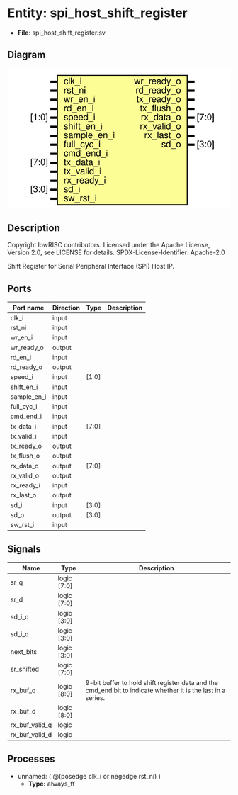 # Entity: spi_host_shift_register

- **File**: spi_host_shift_register.sv
## Diagram

![Diagram](spi_host_shift_register.svg "Diagram")
## Description

 Copyright lowRISC contributors.
 Licensed under the Apache License, Version 2.0, see LICENSE for details.
 SPDX-License-Identifier: Apache-2.0

 Shift Register for Serial Peripheral Interface (SPI) Host IP.


## Ports

| Port name   | Direction | Type  | Description |
| ----------- | --------- | ----- | ----------- |
| clk_i       | input     |       |             |
| rst_ni      | input     |       |             |
| wr_en_i     | input     |       |             |
| wr_ready_o  | output    |       |             |
| rd_en_i     | input     |       |             |
| rd_ready_o  | output    |       |             |
| speed_i     | input     | [1:0] |             |
| shift_en_i  | input     |       |             |
| sample_en_i | input     |       |             |
| full_cyc_i  | input     |       |             |
| cmd_end_i   | input     |       |             |
| tx_data_i   | input     | [7:0] |             |
| tx_valid_i  | input     |       |             |
| tx_ready_o  | output    |       |             |
| tx_flush_o  | output    |       |             |
| rx_data_o   | output    | [7:0] |             |
| rx_valid_o  | output    |       |             |
| rx_ready_i  | input     |       |             |
| rx_last_o   | output    |       |             |
| sd_i        | input     | [3:0] |             |
| sd_o        | output    | [3:0] |             |
| sw_rst_i    | input     |       |             |
## Signals

| Name           | Type               | Description                                                                                                      |
| -------------- | ------------------ | ---------------------------------------------------------------------------------------------------------------- |
| sr_q           | logic        [7:0] |                                                                                                                  |
| sr_d           | logic        [7:0] |                                                                                                                  |
| sd_i_q         | logic        [3:0] |                                                                                                                  |
| sd_i_d         | logic        [3:0] |                                                                                                                  |
| next_bits      | logic        [3:0] |                                                                                                                  |
| sr_shifted     | logic        [7:0] |                                                                                                                  |
| rx_buf_q       | logic        [8:0] |  9-bit buffer to hold shift register data  and the cmd_end bit to indicate whether  it is the last in a series.  |
| rx_buf_d       | logic        [8:0] |                                                                                                                  |
| rx_buf_valid_q | logic              |                                                                                                                  |
| rx_buf_valid_d | logic              |                                                                                                                  |
## Processes
- unnamed: ( @(posedge clk_i or negedge rst_ni) )
  - **Type:** always_ff
